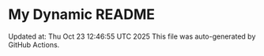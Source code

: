 # My Dynamic README
Updated at: Thu Oct 23 12:46:55 UTC 2025
This file was auto-generated by GitHub Actions.
